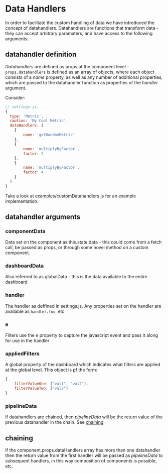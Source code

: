 # Data Handlers

In order to facilitate the custom handling of data we have introduced the concept of datahandlers. Datahandlers are functions that transform data - they can accept arbitrary paramaters, and have access to the following arguments:

## datahandler definition
*Datahandlers* are defined as props at the component level - `props.datahandlers` is defined as an array of objects, where each object consists of a *name* property, as well as any number of additional properties, which are passed to the datahandler function as properties of the *handler* argument.

Consider:

```javascript
// settings.js:
{
  type: 'Metric',
  caption: 'My Cool Metric',
  dataHandlers: [
    {
        name: 'getRandomMetric'
    },
    {
        name: 'multiplyByFactor',
        factor: 2
    },
    {
        name: 'multiplyByFactor',
        factor: 4
    }
  ]
}
```

Take a look at examples/customDatahandlers.js for an example implementation.

## datahandler arguments

### componentData
Data set on the component as this.state.data - this could come from a fetch call, be passed as props, or through some novel method on a custom component.

### dashboardData 
Also referred to as globalData - this is the data available to the entire dashboard

### handler
The handler as deffined in settings.js. Any properties set on the handler are available as `handler.foo`, etc

### e
Filters use the *e* property to capture the javascript event and pass it along for use in the handler

### appliedFilters 
A global property of the dashboard which indicates what filters are applied at the global level. This object is pf the form:
```javascript
{
    filterValueOne: ["val1", "val2"],
    filterValueTwo: ["val3"]
}
```

### pipelineData
If datahandlers are chained, then *pipelineData* will be the return value of the previous datahandler in the chain. See [chaining](below)

## chaining
If the component.props.dataHandlers array has more than one datahandler then the return value from the first handler will be passed as *pipelineData* to subsequent handlers, in this way composition of components is possible, etc.
